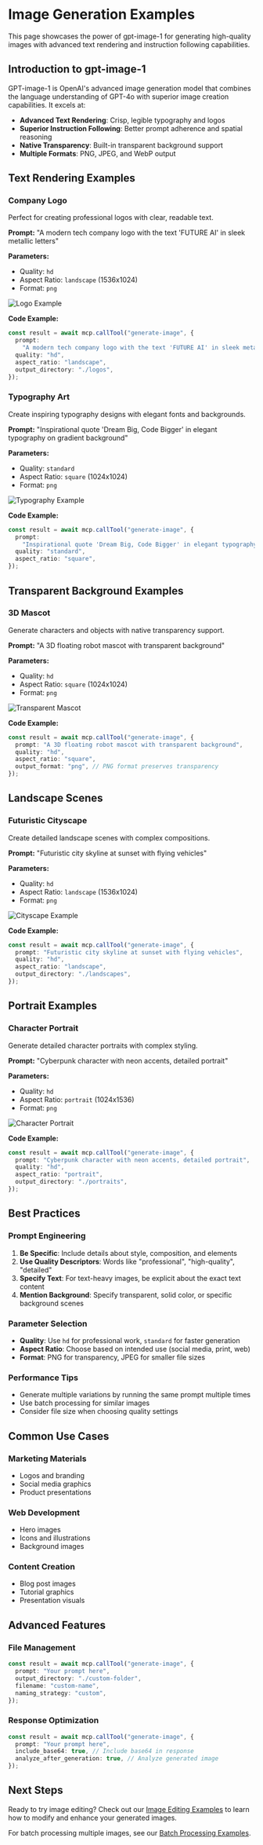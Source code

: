 # Image Generation Examples

This page showcases the power of gpt-image-1 for generating high-quality images with advanced text rendering and instruction following capabilities.

## Introduction to gpt-image-1

GPT-image-1 is OpenAI's advanced image generation model that combines the language understanding of GPT-4o with superior image creation capabilities. It excels at:

- **Advanced Text Rendering**: Crisp, legible typography and logos
- **Superior Instruction Following**: Better prompt adherence and spatial reasoning
- **Native Transparency**: Built-in transparent background support
- **Multiple Formats**: PNG, JPEG, and WebP output

## Text Rendering Examples

### Company Logo

Perfect for creating professional logos with clear, readable text.

**Prompt:** "A modern tech company logo with the text 'FUTURE AI' in sleek metallic letters"

**Parameters:**

- Quality: `hd`
- Aspect Ratio: `landscape` (1536x1024)
- Format: `png`

![Logo Example](/examples/generate/logo-example.png)

**Code Example:**

```typescript
const result = await mcp.callTool("generate-image", {
  prompt:
    "A modern tech company logo with the text 'FUTURE AI' in sleek metallic letters",
  quality: "hd",
  aspect_ratio: "landscape",
  output_directory: "./logos",
});
```

### Typography Art

Create inspiring typography designs with elegant fonts and backgrounds.

**Prompt:** "Inspirational quote 'Dream Big, Code Bigger' in elegant typography on gradient background"

**Parameters:**

- Quality: `standard`
- Aspect Ratio: `square` (1024x1024)
- Format: `png`

![Typography Example](/examples/generate/typography-example.png)

**Code Example:**

```typescript
const result = await mcp.callTool("generate-image", {
  prompt:
    "Inspirational quote 'Dream Big, Code Bigger' in elegant typography on gradient background",
  quality: "standard",
  aspect_ratio: "square",
});
```

## Transparent Background Examples

### 3D Mascot

Generate characters and objects with native transparency support.

**Prompt:** "A 3D floating robot mascot with transparent background"

**Parameters:**

- Quality: `hd`
- Aspect Ratio: `square` (1024x1024)
- Format: `png`

![Transparent Mascot](/examples/generate/transparent-mascot.png)

**Code Example:**

```typescript
const result = await mcp.callTool("generate-image", {
  prompt: "A 3D floating robot mascot with transparent background",
  quality: "hd",
  aspect_ratio: "square",
  output_format: "png", // PNG format preserves transparency
});
```

## Landscape Scenes

### Futuristic Cityscape

Create detailed landscape scenes with complex compositions.

**Prompt:** "Futuristic city skyline at sunset with flying vehicles"

**Parameters:**

- Quality: `hd`
- Aspect Ratio: `landscape` (1536x1024)
- Format: `png`

![Cityscape Example](/examples/generate/cityscape.png)

**Code Example:**

```typescript
const result = await mcp.callTool("generate-image", {
  prompt: "Futuristic city skyline at sunset with flying vehicles",
  quality: "hd",
  aspect_ratio: "landscape",
  output_directory: "./landscapes",
});
```

## Portrait Examples

### Character Portrait

Generate detailed character portraits with complex styling.

**Prompt:** "Cyberpunk character with neon accents, detailed portrait"

**Parameters:**

- Quality: `hd`
- Aspect Ratio: `portrait` (1024x1536)
- Format: `png`

![Character Portrait](/examples/generate/character-portrait.png)

**Code Example:**

```typescript
const result = await mcp.callTool("generate-image", {
  prompt: "Cyberpunk character with neon accents, detailed portrait",
  quality: "hd",
  aspect_ratio: "portrait",
  output_directory: "./portraits",
});
```

## Best Practices

### Prompt Engineering

1. **Be Specific**: Include details about style, composition, and elements
2. **Use Quality Descriptors**: Words like "professional", "high-quality", "detailed"
3. **Specify Text**: For text-heavy images, be explicit about the exact text content
4. **Mention Background**: Specify transparent, solid color, or specific background scenes

### Parameter Selection

- **Quality**: Use `hd` for professional work, `standard` for faster generation
- **Aspect Ratio**: Choose based on intended use (social media, print, web)
- **Format**: PNG for transparency, JPEG for smaller file sizes

### Performance Tips

- Generate multiple variations by running the same prompt multiple times
- Use batch processing for similar images
- Consider file size when choosing quality settings

## Common Use Cases

### Marketing Materials

- Logos and branding
- Social media graphics
- Product presentations

### Web Development

- Hero images
- Icons and illustrations
- Background images

### Content Creation

- Blog post images
- Tutorial graphics
- Presentation visuals

## Advanced Features

### File Management

```typescript
const result = await mcp.callTool("generate-image", {
  prompt: "Your prompt here",
  output_directory: "./custom-folder",
  filename: "custom-name",
  naming_strategy: "custom",
});
```

### Response Optimization

```typescript
const result = await mcp.callTool("generate-image", {
  prompt: "Your prompt here",
  include_base64: true, // Include base64 in response
  analyze_after_generation: true, // Analyze generated image
});
```

## Next Steps

Ready to try image editing? Check out our [Image Editing Examples](/examples/edit-image-examples) to learn how to modify and enhance your generated images.

For batch processing multiple images, see our [Batch Processing Examples](/examples/batch-edit-examples).
